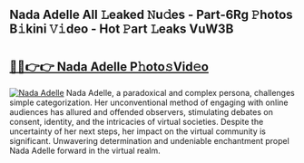 ## Nada Adelle All 𝙻eaked 𝙽u𝚍es - Part-6Rg 𝙿hotos B𝚒kini 𝚅𝚒deo - Hot 𝙿art 𝙻eaks VuW3B

# <h2><a href="http://ld6s0a.urlbe.top/?page=Nada+Adelle">🔗🔗👉👉 Nada Adelle P𝚑oto𝚜Vid𝚎o</a></h2>

[![Nada Adelle](https://i.imgur.com/eBuTRDB.gif)](http://ld6s0a.urlbe.top/?page=Nada+Adelle)
Nada Adelle, a paradoxical and complex persona, challenges simple categorization. Her unconventional method of engaging with online audiences has allured and offended observers, stimulating debates on consent, identity, and the intricacies of virtual societies. Despite the uncertainty of her next steps, her impact on the virtual community is significant. Unwavering determination and undeniable enchantment propel Nada Adelle forward in the virtual realm.
